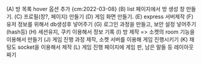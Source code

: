 (A) 방 목록 hover 옵션 추가 {cm:2022-03-08}
(B) list 페이지에서 방 생성 창 만들기.
(C) 프로필(창?, 페이지) 만들기
(D) 게임 화면 만들기.
(E) express 서버제작
(F) 유저 정보를 위해서 db생성후 넣어주기
(G) 로그인 과정을 만들고, 보안 설정 넣어주기(hash등)
(H) 세션유지, 쿠키 이용해서 정보 기록
(I) 방 제작 => 소켓의 room 기능을 이용해서 만들기
(J) 게임 진행 과정 제작, 소켓 서버를 이용해 게임 진행시키기
(K) 채팅도 socket을 이용해서 제작
(L) 게임 진행 페이지에 게임 판, 남은 말들 등 레이아웃 짜기